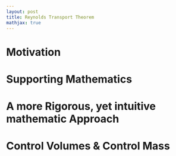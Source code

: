```yaml
---
layout: post
title: Reynolds Transport Theorem
mathjax: true
---
```


# Motivation



# Supporting Mathematics



# A more Rigorous, yet intuitive mathematic Approach



# Control Volumes & Control Mass		
